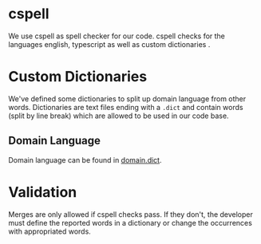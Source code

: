 # cspell
We use cspell as spell checker for our code.
cspell checks for the languages english, typescript as well as custom dictionaries .

# Custom Dictionaries
We've defined some dictionaries to split up domain language from other words.
Dictionaries are text files ending with a `.dict` and contain words (split by line break) which are allowed to be used in our code base.

## Domain Language
Domain language can be found in [domain.dict](domain.dict).

# Validation
Merges are only allowed if cspell checks pass. If they don't, the developer must define the reported words in a dictionary or change the occurrences with appropriated words.
